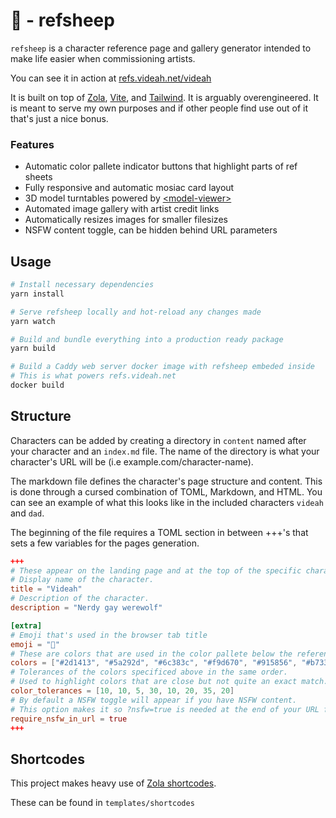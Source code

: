 # 🐑 - refsheep

`refsheep` is a character reference page and gallery generator intended to make life easier when commissioning artists.

You can see it in action at [refs.videah.net/videah](https://refs.videah.net/videah/)

It is built on top of [Zola](https://www.getzola.org), [Vite](https://vitejs.dev), and [Tailwind](https://tailwindcss.com).
It is arguably overengineered. It is meant to serve my own purposes and if other people find use out of it that's just a nice bonus.

### Features
- Automatic color pallete indicator buttons that highlight parts of ref sheets
- Fully responsive and automatic mosiac card layout
- 3D model turntables powered by [\<model-viewer\>](https://modelviewer.dev)
- Automated image gallery with artist credit links
- Automatically resizes images for smaller filesizes
- NSFW content toggle, can be hidden behind URL parameters

## Usage

```bash
# Install necessary dependencies
yarn install

# Serve refsheep locally and hot-reload any changes made
yarn watch

# Build and bundle everything into a production ready package
yarn build

# Build a Caddy web server docker image with refsheep embeded inside
# This is what powers refs.videah.net
docker build
```

## Structure

Characters can be added by creating a directory in `content` named after your character and an `index.md` file.
The name of the directory is what your character's URL will be (i.e example.com/character-name).

The markdown file defines the character's page structure and content. This is done through a cursed combination of TOML, Markdown, and HTML.
You can see an example of what this looks like in the included characters `videah` and `dad`.

The beginning of the file requires a TOML section in between +++'s that sets a few variables for the pages generation.

```toml
+++
# These appear on the landing page and at the top of the specific characters page
# Display name of the character.
title = "Videah"
# Description of the character.
description = "Nerdy gay werewolf"

[extra]
# Emoji that's used in the browser tab title
emoji = "🐺"
# These are colors that are used in the color pallete below the reference sheet.
colors = ["#2d1413", "#5a292d", "#6c383c", "#f9d670", "#915856", "#b73341", "#6baac5", "#f6cfc9"]
# Tolerances of the colors specificed above in the same order.
# Used to highlight colors that are close but not quite an exact match.
color_tolerances = [10, 10, 5, 30, 10, 20, 35, 20]
# By default a NSFW toggle will appear if you have NSFW content.
# This option makes it so ?nsfw=true is needed at the end of your URL for that to appear.
require_nsfw_in_url = true
+++
```

## Shortcodes

This project makes heavy use of [Zola shortcodes](https://www.getzola.org/documentation/content/shortcodes).

These can be found in `templates/shortcodes`
